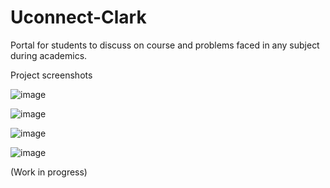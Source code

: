 # Uconnect-Clark
 Portal for students to discuss on course and problems faced in any subject during academics.


Project screenshots

![image](https://github.com/YashGunjal/uconnect-clark/assets/19729886/01c9e4b4-9fbd-4ff1-a35a-8d797eac1eff)

![image](https://github.com/YashGunjal/uconnect-clark/assets/19729886/addeefd7-b1e4-42b6-b1b3-494346763fac)

![image](https://github.com/YashGunjal/uconnect-clark/assets/19729886/d3ac9ebf-4a86-4aa4-a1db-7519603540b6)


![image](https://github.com/YashGunjal/uconnect-clark/assets/19729886/12ef0588-c997-4c7d-a54a-44fbdea534d9)



 (Work in progress)
